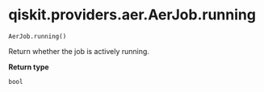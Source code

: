 # qiskit.providers.aer.AerJob.running

`AerJob.running()`

Return whether the job is actively running.

**Return type**

`bool`
